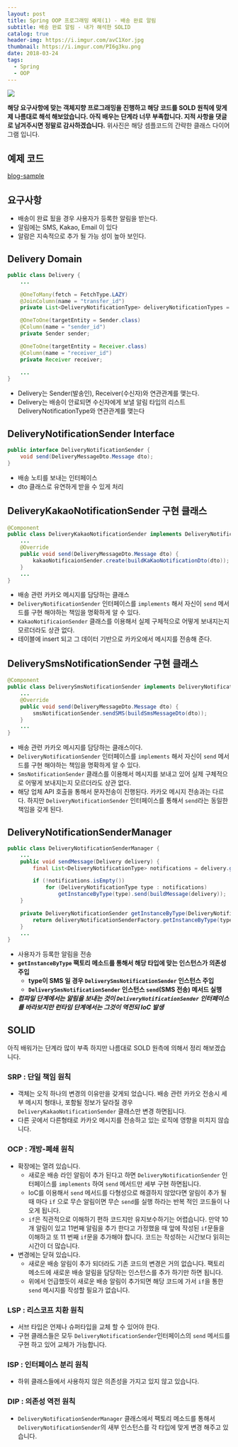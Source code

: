 ```yaml
---
layout: post
title: Spring OOP 프로그래밍 예제(1) - 배송 완료 알림
subtitle: 배송 완료 알림 - 내가 해석한 SOLID
catalog: true
header-img: https://i.imgur.com/avC1Xor.jpg
thumbnail: https://i.imgur.com/PI6g3ku.png
date: 2018-03-24
tags:
  - Spring
  - OOP
---
```


![](https://i.imgur.com/PI6g3ku.png)

**해당 요구사항에 맞는 객체지향 프로그래밍을 진행하고 해당 코드를 SOLD 원칙에 맞게 제 나름대로 해석 해보았습니다. 아직 배우는 단계라 너무 부족합니다. 지적 사항을 댓글로 남겨주시면 정말로 감사하겠습니다.** 위사진은 해당 셈플코드의 간략한 클래스 다이어그램 입니다.

## 예제 코드
[blog-sample ](https://github.com/cheese10yun/blog-sample/tree/master/notification)

## 요구사항

* 배송이 완료 됬을 경우 사용자가 등록한 알림을 받는다.
* 알림에는 SMS, Kakao, Email 이 있다
* 알람은 지속적으로 추가 될 가능 성이 높아 보인다.


## Delivery Domain

```java
public class Delivery {
    ...

    @OneToMany(fetch = FetchType.LAZY)
    @JoinColumn(name = "transfer_id")
    private List<DeliveryNotificationType> deliveryNotificationTypes = new ArrayList<>();

    @OneToOne(targetEntity = Sender.class)
    @Column(name = "sender_id")
    private Sender sender;

    @OneToOne(targetEntity = Receiver.class)
    @Column(name = "receiver_id")
    private Receiver receiver;

    ...
}
```
* Delivery는 Sender(발송인), Receiver(수신자)와 연관관계를 맺는다.
* Delivery는 배송이 안료되면 수신자에게 보낼 알림 타입의 리스트 DeliveryNotificationType와 연관관계를 맺는다


## DeliveryNotificationSender Interface
```java
public interface DeliveryNotificationSender {
    void send(DeliveryMessageDto.Message dto);
}
```
* 배송 노티를 보내는 인터페이스
* dto 클래스로 유연하게 받을 수 있게 처리

## DeliveryKakaoNotificationSender 구현 클래스
```java
@Component
public class DeliveryKakaoNotificationSender implements DeliveryNotificationSender {
    ...
    @Override
    public void send(DeliveryMessageDto.Message dto) {
        kakaoNotificaionSender.create(buildKaKaoNotificationDto(dto));
    }
    ...
}
```
* 배송 관련 카카오 메시지를 담당하는 클래스
* `DeliveryNotificationSender` 인터페이스를 `implements` 해서 자신이 `send` 메서드를 구현 해야하는 책임을 명확하게 알 수 있다.
* `KakaoNotificaionSender` 클래스를 이용해서 실제 구체적으로 어떻게 보내지는지 모르더라도 상관 없다.
* 테이블에 insert 되고 그 데이터 기반으로 카카오에서 메시지를 전송해 준다.


## DeliverySmsNotificationSender 구현 클래스

```java
@Component
public class DeliverySmsNotificationSender implements DeliveryNotificationSender {
    ...
    @Override
    public void send(DeliveryMessageDto.Message dto) {
        smsNotificationSender.sendSMS(buildSmsMessageDto(dto));
    }
    ...
}

```
* 배송 관련 카카오 메시지를 담당하는 클래스이다.
* `DeliveryNotificationSender` 인터페이스를 `implements` 해서 자신이 `send` 메서드를 구현 해야하는 책임을 명확하게 알 수 있다.
* `SmsNotificationSender` 클래스를 이용해서 메시지를 보내고 있어 실제 구체적으로 어떻게 보내지는지 모르더라도 상관 없다.
* 해당 업체 API 호출을 통해서 문자전송이 진행된다. 카카오 메시지 전송과는 다르다. 하지만 `DeliveryNotificationSender` 인터페이스를 통해서  `send`라는 동일한 책임을 갖게 된다.

## DeliveryNotificationSenderManager

```java
public class DeliveryNotificationSenderManager {
    ...
    public void sendMessage(Delivery delivery) {
        final List<DeliveryNotificationType> notifications = delivery.getDeliveryNotificationTypes();

        if (!notifications.isEmpty())
            for (DeliveryNotificationType type : notifications)
                getInstanceByType(type).send(buildMessage(delivery));
    }

    private DeliveryNotificationSender getInstanceByType(DeliveryNotificationType type) {
        return deliveryNotificationSenderFactory.getInstanceByType(type.getType());
    }
    ...
}
```
* 사용자가 등록한 알림을 전송
* **`getInstanceByType` 팩토리 메소드를 통해서 해당 타입에 맞는 인스턴스가 의존성 주입**
    - **type이 SMS 일 경우 `DeliverySmsNotificationSender` 인스턴스 주입**
    - **`DeliverySmsNotificationSender` 인스턴스 `send`(SMS 전송) 메서드 실행**
* ***컴파일 단계에서는 알림을 보내는 것이 `DeliveryNotificationSender` 인터페이스를 바라보지만 런타임 단계에서는 그것이 역전되 IoC 발생***

## SOLID

아직 배워가는 단계라 많이 부족 하지만 나름대로 SOLD 원측에 의해서 정리 해보겠습니다.

### SRP : 단일 책임 원칙

* 객체는 오직 하나의 변경의 이유만을 갖게되 었습니다. 배송 관련 카카오 전송시 세부 메시지 형태나, 포함될 정보가 달라질 경우 `DeliveryKakaoNotificationSender` 클래스만 변경 하면됩니다.
* 다른 곳에서 다른형태로 카카오 메시지를 전송하고 있는 로직에 영향을 미치지 않습니다.

### OCP : 개방-폐쇄 원칙

* 확장에는 열려 있습니다.
    - 새로운 배송 라인 알림이 추가 된다고 하면 `DeliveryNotificationSender` 인터페이스를 `implements` 하여 `send` 메서드만 세부 구현 하면됩니다.
    -  IoC를 이용해서 `send` 메서드를 다형성으로 해결하지 않았다면 알림이 추가 될때 마다 `if` 으로 무슨 알림이면 무슨 `send`를 실행 하라는 반복 적인 코드들이 나오게 됩니다.
    - `if`은 직관적으로 이해하기 편하 코드지만 유지보수하기는 어렵습니다. 만약 10개 알림이 있고 11번째 알림을 추가 한다고 가정했을 때 앞에 작성된 `if`문들을 이해하고 또 11 번째 `if`문을 추가해야 합니다. 코드는 작성하는 시간보다 읽히는 시간이 더 많습니다.
* 변경에는 닫혀 있습니다.
    - 새로운 배송 알림이 추가 되더라도 기존 코드의 변경은 거의 없습니다. 팩토리 메소드에 새로운 배송 알림을 담당하는 인스턴스를 추가 하기만 하면 됩니다.
    - 위에서 언급했듯이 새로운 배송 알림이 추가되면 해당 코드에 가서 `if`을 통한 `send` 메시지를 작성할 필요가 없습니다.

### LSP : 리스코프 치환 원칙
* 서브 타입은 언제나 슈퍼타입을 교체 할 수 있어야 한다.
* 구현 클래스들은 모두 `DeliveryNotificationSender`인터페이스의 `send` 메서드를 구현 하고 있어 교체가 가능합니다.


### ISP : 인터페이스 분리 원칙
* 하위 클래스들에서 사용하지 않은 의존성을 가지고 있지 않고 있습니다.

### DIP : 의존성 역전 원칙
* `DeliveryNotificationSenderManager` 클래스에서 팩토리 메소드를 통해서  `DeliveryNotificationSender`의 새부 인스턴스를 각 타입에 맞게 변경 해주고 있습니다.
